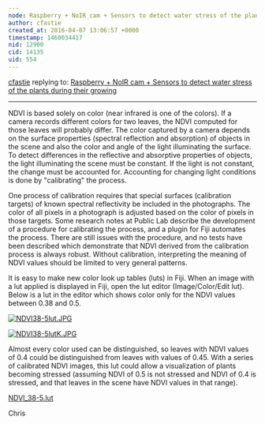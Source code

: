 ```yaml
---
node: Raspberry + NoIR cam + Sensors to detect water stress of the plants during their growing
author: cfastie
created_at: 2016-04-07 13:06:57 +0000
timestamp: 1460034417
nid: 12900
cid: 14135
uid: 554
---
```




[cfastie](../profile/cfastie) replying to: [Raspberry + NoIR cam + Sensors to detect water stress of the plants during their growing](../notes/LaPa/03-31-2016/raspberry-noir-cam-sensors-to-detect-water-stress-of-the-plants-during-their-growing)

----
NDVI is based solely on color (near infrared is one of the colors). If a camera records different colors for two  leaves, the NDVI computed for those leaves will probably differ. The color captured by a camera depends on the surface properties (spectral reflection and absorption) of objects in the scene and also the color and angle of the light illuminating the surface. To detect differences in the reflective and absorptive properties of objects, the light illuminating the scene must be constant. If the light is not constant, the change must be accounted for. Accounting for changing light conditions is done by "calibrating" the process.

One process of calibration requires that special surfaces (calibration targets) of known spectral reflectivity be included in the photographs. The color of all pixels in a photograph is adjusted based on the color of pixels in those targets. Some research notes at Public Lab describe the development of a procedure for calibrating the process, and a plugin for Fiji automates the process. There are still issues with the procedure, and no tests have been described which demonstrate that NDVI derived from the calibration process is always robust. Without calibration, interpreting the meaning of NDVI values should be limited to very general patterns.

It is easy to make new color look up tables (luts) in Fiji. When an image with a lut applied is displayed in Fiji, open the lut editor (Image/Color/Edit lut). Below is a lut in the editor which shows color only for the NDVI values between 0.38 and 0.5.

[![NDVI38-5lut.JPG](//i.publiclab.org/system/images/photos/000/015/396/large/NDVI38-5lut.JPG)](//i.publiclab.org/system/images/photos/000/015/396/original/NDVI38-5lut.JPG)

[![NDVI38-5lutK.JPG](//i.publiclab.org/system/images/photos/000/015/398/large/NDVI38-5lutK.JPG)](//i.publiclab.org/system/images/photos/000/015/398/original/NDVI38-5lutK.JPG)


Almost every color used can be distinguished, so leaves with NDVI values of 0.4 could be distinguished from leaves with values of 0.45. With a series of calibrated NDVI images, this lut could allow a visualization of plants becoming stressed (assuming NDVI of 0.5 is not stressed and NDVI of 0.4 is stressed, and that leaves in the scene have NDVI values in that range). 

<a href="//i.publiclab.org/system/images/photos/000/015/399/original/NDVI_38-5.lut"><i class="fa fa-file"></i> NDVI_38-5.lut</a>

Chris